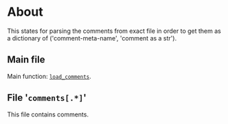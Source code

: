 About
=====

This states for parsing the comments from exact file in order to get them as a dictionary of ('comment-meta-name', 'comment as a str').

Main file
---------

Main function: [`load_comments`](__init__.py#L46).


File '`comments[.*]`'
---------------------

This file contains comments.
